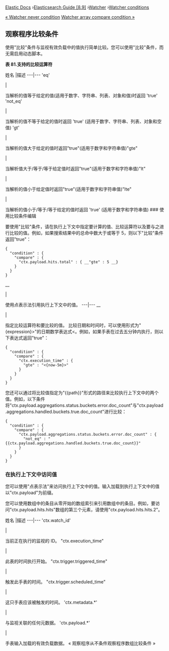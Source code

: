 

[Elastic Docs](/guide/) ›[Elasticsearch Guide [8.9]](index.md)
›[Watcher](xpack-alerting.md) ›[Watcher conditions](condition.md)

[« Watcher never condition](condition-never.md) [Watcher array compare
condition »](condition-array-compare.md)

## 观察程序比较条件

使用"比较"条件与监视有效负载中的值执行简单比较。您可以使用"比较"条件，而无需启用动态脚本。

**表 81.支持的比较运算符**

姓名 |描述 ---|--- 'eq'

|

当解析的值等于给定的值(适用于数字、字符串、列表、对象和值)时返回 'true' 'not_eq'

|

当解析的值不等于给定的值时返回 'true' (适用于数字、字符串、列表、对象和空值) 'gt'

|

当解析的值大于给定的值时返回"true"(适用于数字和字符串值)"gte"

|

当解析值大于/等于/等于给定值时返回"true"(适用于数字和字符串值)"lt"

|

当解析的值小于给定值时返回"true"(适用于数字和字符串值)"lte"

|

当解析的值小于/等于/等于给定的值时返回 'true' (适用于数字和字符串值) ### 使用比较条件编辑

要使用"比较"条件，请在执行上下文中指定要计算的值、比较运算符以及要与之进行比较的值。例如，如果搜索结果中的总命中数大于或等于 5，则以下"比较"条件返回"true"：

    
    
    {
      "condition" : {
        "compare" : {
          "ctx.payload.hits.total" : { __"gte" : 5 __}
        }
      }
    }

__

|

使用点表示法引用执行上下文中的值。   ---|---    __

|

指定比较运算符和要比较的值。   比较日期和时间时，可以使用形式为"{expression}>"的日期数学表达式<。例如，如果手表在过去五分钟内执行，则以下表达式返回"true"：

    
    
    {
      "condition" : {
        "compare" : {
          "ctx.execution_time" : {
            "gte" : "<{now-5m}>"
          }
        }
      }
    }

您还可以通过将比较值指定为"{{path}}"形式的路径来比较执行上下文中的两个值。例如，以下条件将"ctx.payload.aggregations.status.buckets.error.doc_count"与"ctx.payload.aggregations.handled.buckets.true.doc_count"进行比较：

    
    
    {
      "condition" : {
        "compare" : {
          "ctx.payload.aggregations.status.buckets.error.doc_count" : {
            "not_eq" : "{{ctx.payload.aggregations.handled.buckets.true.doc_count}}"
          }
        }
      }
    }

### 在执行上下文中访问值

您可以使用"点表示法"来访问执行上下文中的值。输入加载到执行上下文中的值以"ctx.payload"为前缀。

您可以使用数组中的条目从零开始的数组索引来引用数组中的条目。例如，要访问"ctx.payload.hits.hits"数组的第三个元素，请使用"ctx.payload.hits.hits.2"。

姓名 |描述 ---|--- 'ctx.watch_id'

|

当前正在执行的监视的 ID。   "ctx.execution_time"

|

此表的时间执行开始。   "ctx.trigger.triggered_time"

|

触发此手表的时间。   "ctx.trigger.scheduled_time"

|

这只手表应该被触发的时间。   'ctx.metadata.*'

|

与监视关联的任何元数据。   'ctx.payload.*'

|

手表输入加载的有效负载数据。   « 观察程序从不条件观察程序数组比较条件 »